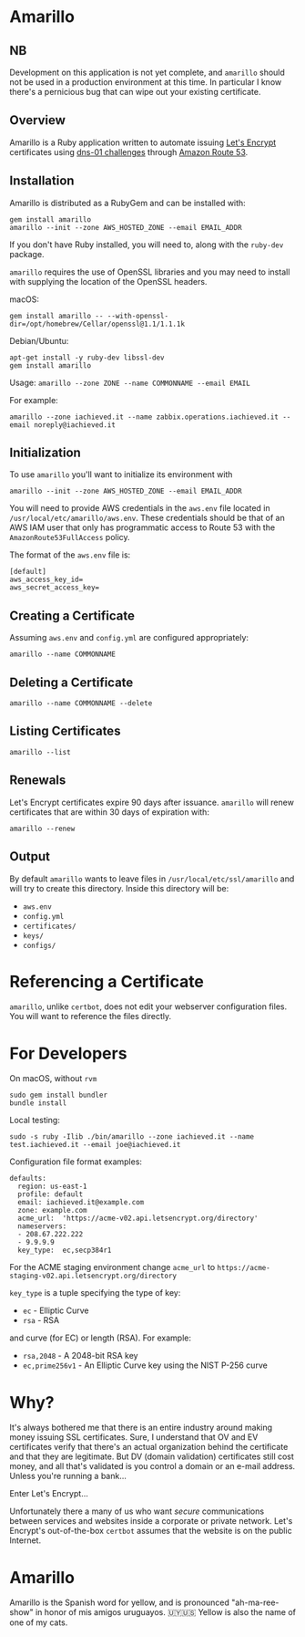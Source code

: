 # Amarillo

## NB

Development on this application is not yet complete, and `amarillo` should not be used in a production environment at this time.  In particular I know there's a pernicious bug that can wipe out your existing certificate.

## Overview

Amarillo is a Ruby application written to automate issuing [Let's Encrypt](https://letsencrypt.org/) certificates using [dns-01 challenges](https://letsencrypt.org/docs/challenge-types/#dns-01-challenge) through [Amazon Route 53](https://aws.amazon.com/route53/).

## Installation

Amarillo is distributed as a RubyGem and can be installed with:

```
gem install amarillo
amarillo --init --zone AWS_HOSTED_ZONE --email EMAIL_ADDR
```

If you don't have Ruby installed, you will need to, along with the `ruby-dev` package.

`amarillo` requires the use of OpenSSL libraries and you may need to install with supplying the location of the OpenSSL headers.

macOS:
```
gem install amarillo -- --with-openssl-dir=/opt/homebrew/Cellar/openssl@1.1/1.1.1k
```

Debian/Ubuntu:
```
apt-get install -y ruby-dev libssl-dev
gem install amarillo
```

Usage:  `amarillo --zone ZONE --name COMMONNAME --email EMAIL`

For example:

```
amarillo --zone iachieved.it --name zabbix.operations.iachieved.it --email noreply@iachieved.it
```

## Initialization

To use `amarillo` you'll want to initialize its environment with

```
amarillo --init --zone AWS_HOSTED_ZONE --email EMAIL_ADDR
```

You will need to provide AWS credentials in the `aws.env` file located in `/usr/local/etc/amarillo/aws.env`.  These credentials should be that of an AWS IAM user that only has programmatic access to Route 53 with the `AmazonRoute53FullAccess` policy.

The format of the `aws.env` file is:

```
[default]
aws_access_key_id=
aws_secret_access_key=
```
## Creating a Certificate

Assuming `aws.env` and `config.yml` are configured appropriately:

```
amarillo --name COMMONNAME
```

## Deleting a Certificate

```
amarillo --name COMMONNAME --delete
```

## Listing Certificates

```
amarillo --list
```

## Renewals

Let's Encrypt certificates expire 90 days after issuance.  `amarillo` will renew certificates that are within 30 days of expiration with:

```
amarillo --renew
```

## Output

By default `amarillo` wants to leave files in `/usr/local/etc/ssl/amarillo` and will try to create this directory.  Inside this directory will be:

* `aws.env`
* `config.yml`
* `certificates/`
* `keys/`
* `configs/`

# Referencing a Certificate

`amarillo`, unlike `certbot`, does not edit your webserver configuration files.  You will want to reference the files directly.  

# For Developers

On macOS, without `rvm`

```
sudo gem install bundler
bundle install
```

Local testing:
```
sudo -s ruby -Ilib ./bin/amarillo --zone iachieved.it --name test.iachieved.it --email joe@iachieved.it
```

Configuration file format examples:

```
defaults:
  region: us-east-1
  profile: default
  email: iachieved.it@example.com
  zone: example.com
  acme_url:  'https://acme-v02.api.letsencrypt.org/directory'
  nameservers:
  - 208.67.222.222
  - 9.9.9.9
  key_type:  ec,secp384r1
```

For the ACME staging environment change `acme_url` to `https://acme-staging-v02.api.letsencrypt.org/directory`

`key_type` is a tuple specifying the type of key:

* `ec` - Elliptic Curve
* `rsa` - RSA

and curve (for EC) or length (RSA).  For example:

* `rsa,2048` - A 2048-bit RSA key
* `ec,prime256v1` - An Elliptic Curve key using the NIST P-256 curve



# Why?

It's always bothered me that there is an entire industry around making money issuing SSL certificates.  Sure, I understand that OV and EV certificates verify that there's an actual organization behind the certificate and that they are legitimate.  But DV (domain validation) certificates still cost money, and all that's validated is you control a domain or an e-mail address.  Unless you're running a bank...

Enter Let's Encrypt...

Unfortunately there a many of us who want _secure_ communications between services and websites inside a corporate or private network.  Let's Encrypt's out-of-the-box `certbot` assumes that the website is on the public Internet.

# Amarillo

Amarillo is the Spanish word for yellow, and is pronounced "ah-ma-ree-show" in honor of mis amigos uruguayos.  🇺🇾🇺🇸  Yellow is also the name of one of my cats.

